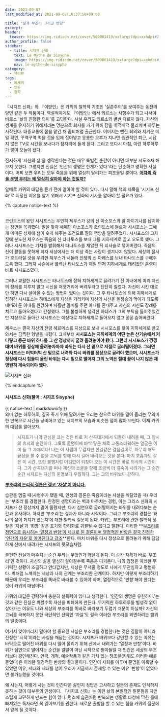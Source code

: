 ```yaml
---
date: 2021-09-07
last_modified_at: 2021-09-07T10:37:50+09:00

title: "삶과 부조리 그리고 반항"
excerpt:
header:
  teaser: https://img.ridicdn.net/cover/509001419/xxlarge?dpi=xxhdpi#1
author_profile: false
sidebar:
  - title: 시지프 신화
    text: Le Mythe de Sisyphe
    image: https://img.ridicdn.net/cover/509001419/xxlarge?dpi=xxhdpi#1
    nav: le-mythe-de-sisyphe
category:
  - 책리뷰
tags:
  - 에세이
  - 인문
  - 철학
---
```

『시지프 신화』와 『이방인』은 카뮈의 철학적 기조인 '실존주의'를 보여주는 동전의 양면 같은 두 작품이다. 역설적이게도 『이방인』에서 뫼르소는 사형수가 되고 나서야 비로소 '삶의 진정한 의미'를 고민한다. 사실 우리도 뫼르소와 별반 다르지 않다. 자신의 생계를 유지하기 위해서라는 명분으로 회사를 가기 위해 잠을 휘적휘적 물리치며 하루는 시작된다. 대중교통에 몸을 맡긴 채 좀비처럼 출근한다. 이어지는 뻔한 회의와 지겨운 메일 확인, 꾸역꾸역 먹을 것을 입에 집어넣고 몽롱한 오후가 지나면 습관적인 퇴근, 시답지 않은 TV로 시간을 보내다가 잠자리에 들게 된다. 그리고 또다시 아침, 이런 하루하루가 쌓여 오늘이 됐다. 

진지하게 '자신의 삶'을 생각한다는 것은 매우 특별한 순간이 아니면 대부분 시도조차 해보지 못한다. 그렇지만 진실은 '인간의 생명은 한계가 있다.'라는 단순하고 명확한 사실이다. 어찌 보면 우리는 모두 죽음을 위해 열심히 달려가는 피조물일 뿐이다. **<u>어차피 죽을 운명 우리는 왜 열심히 살아야 하는 것일까?</u>**

알베르 카뮈의 대답을 듣기 전에 알아야 할 것이 있다. 다시 말해 책의 제목을 '시지프 신화'로 지정한 이유를 알기 위해서 시지프 신화의 서사를 알아야 할 필요가 있다. 

{% capture notice-text %}

<br/>코린토스의 왕인 시시포스는 우연히 제우스가 강의 신 아소포스의 딸 아이기나를 납치하는 장면을 목격했다. 딸을 찾아 헤매던 아소포스가 코린토스에 들르자 시시포스는 그에게 메마른 성채에 샘이 솟게 해주는 조건으로 딸의 행방을 알려주었다. 시시포스의 고자질에 분노한 제우스는 죽음의 신 타나토스를 보내 그를 지하세계로 끌고 오도록 했다. 그러나 시시포스는 기지를 발휘해서 타나토스를 제압한 뒤 쇠사슬로 묶어버렸다. 죽음의 신이 활동을 못하게 되자 세상에서는 더 이상 죽는 사람이 생겨나지 않았다. 세상의 질서가 흐트러질 것을 우려한 제우스가 서둘러 전쟁의 신 아레스를 보내 타나토스를 구해주도록 했다. 그러자 사슬에서 풀려난 타나토스가 제일 먼저 지하세계로 데려왔던 혼령이 바로 시시포스였다. 

그러나 교활한 시시포스는 타나토스에 잡혀 지하세계로 끌려가기 전 아내에게 미리 자신의 장례를 치루지 말고 시신을 저잣거리에 버려두라고 단단히 일렀다. 자신이 시킨 대로만 하면 다시 살아올 수 있는 방법이 있다는 것이다. 그 후 타나토스에 의해 지하세계로 잡혀간 시시포스는 하데스에게 지상을 가리키며 자신의 시신을 들짐승의 먹이가 되도록 내버려 둔 아내를 원망하며 사흘만 말미를 주면 아내를 혼내주고 자신의 시신도 장례를 치르고 돌아오겠다고 간청했다. 그를 불쌍하게 생각한 하데스가 그의 부탁을 들어주었건만 지상으로 돌아간 시시포스는 예상대로 지하세계로 돌아오지 않고 꽁꽁 숨어버렸다.

제우스는 결국 자신의 전령 헤르메스를 지상으로 보내 시시포스를 찾아 지하세계로 끌고 와서는 끔찍한 형벌을 내렸다. 그때부터 **시시포스는 지하세계의 어떤 높은 산기슭에서 커다랗고 둥근 바위 하나를 그 산 정상까지 굴려 올려놓아야 했다. 그런데 시시포스가 낑낑대며 바위를 정상에 올려놓자마자 바위는 다시 산 밑으로 저절로 굴러떨어졌다. 그러면 시시포스는 터벅터벅 산 밑으로 내려와 다시 바위를 정상으로 굴려야 했으며, 시시포스가 정상에 다시 힘들여 올린 바위는 다시 밑으로 떨어져 그의 노역은 절대 끝이 나지 않은 채 영원히 계속되어야 했다.**

<img src="https://upload.wikimedia.org/wikipedia/commons/thumb/4/43/Punishment_sisyph.jpg/440px-Punishment_sisyph.jpg" class="align-center" alt="시지프 신화">


{% endcapture %}

<div class="notice--info">
  <h4>시시포스 신화(불어 : 시지프 Sisyphe)</h4>
  {{ notice-text | markdownify }}
</div>
의미 없는 하루하루, 결국 죽기 위해 달려가는 우리는 산으로 바위를 밀어 올리는 무의미한 반복으로 시간을 낭비하고 있는 시지프의 모습과 비슷한 점이 많아 보인다. 이제 카뮈의 대답을 알아보자. 

> 시지프가 나의 관심을 끄는 것은 바로 저 산꼭대기에서 되돌아 내려올 때, 그 잠시의 휴지의 순간이다. 그토록 돌덩이에 바싹 닿은 채로 고통스러워하는 얼굴은 이미 돌 그 자체이다! 나는 이 사람이 무겁지만 한결같은 걸음걸이로, 아무리 해도 끝장을 볼 수 없을 고뇌를 향해 다시 걸어 내려오는 것을 본다. 마치 호흡과도 같은 이 시간, 또한 불행처럼 어김없이 되찾아 오는 이 시간은 바로 의식의 시간이다. 그가 산꼭대기를 떠나 제신의 소굴을 향해 조금씩 더 깊숙이 내려가는 그 순간순간 시지프는 자신의 운명보다 우월하다. 그는 그의 바위보다 강하다.

**<u>부조리의 논리적 결론은 결코 '자살'이 아니다.</u>** 

습관을 멈출 때(사형수가 됐을 때, 인생의 결론은 죽음이라는 사실을 깨달았을 때) 우리는 ‘부조리’를 경험한다. 한정된 생명이라는 벽과 마주치는 경험, 이는 그리스 신화의 시지프가 산 정상까지 밀어 올렸지만, 다시 심연으로 굴러떨어지는 바위를 내려다보는 순간과 유사하다. 하지만 ‘부조리’는 결과가 아니라 시작이다. 그리고 부조리의 경험은 ‘왜 나의 삶이 가치가 있는지’에 대한 철학적 질문이 된다. 카뮈는 부조리에 관한 철학적 성찰은 ‘자살’과 ‘희망’ 같은 포기와 합리화로 귀결될 수 없다고 말한다. 이러한 **<u>부조리를 정면으로 응시하는 ‘열정과 반항’이 제대로 된 결론이며 열정적인 반항은 결국 진정한 ‘인간의 자유’로 이어진다고 강조</u>**한다. 마치 바위를 다시 정상으로 올려놓기 위해 담담하게 산에서 내려가는 시지프의 뒷모습처럼.

불편한 진실과 마주치는 순간 우리는 무엇인가 깨닫게 된다. 이 순간 자체가 바로 '부조리'인 것이다. 자신의 삶을 열심히 살아갈수록 죽음은 다가온다. 나의 감정은 이러한 무기력한 상황이 조급하고 안타깝지만, 세상은 무서울 정도로 나에게 무관심하고 평범하다. 벽처럼 느껴지는 세상과 나의 관계는 부조리한 관계이다. 하지만 이렇게 부조리하기 때문에 우리는 부조리를 똑바로 바라볼 수 있어야 하며, 열정적으로 '반항'해야 한다는 것이 카뮈의 대답이다. 

카뮈의 대답은 강력하며 충분히 설득력이 있다고 생각한다. '인간의 생명은 유한하다.'는 것과 같은 진실은 피할수록 자신을 피폐하게 만든다. 무기력한 하루하루를 별생각 없이 살아가는 이유도 나와 세상의 부조리를 똑바로 바라보기 두렵기 때문이 아닐까? 자신의 고뇌를 극복하지 못한 극단적인 선택인 '자살'도 결국 이러한 부조리를 외면하려는 행위의 일종이다. 

여기서 잊어버리지 말아야 할 중요한 사실은 부조리를 경험한다는 것은 결말이 아니라 진정한 '시작'이라는 사실을 깨닫는 것이다. 시지프가 바위보다 강인할 수 있는 이유는 바닥으로 떨어진 바위를 다시 밀어 올리기 위해 산에서 내려가는 '열정과 반항'이다. 바위가 심연으로 떨어지는 순간을 결말이 아닌 시작으로 받아들일 때 인간은 세상의 부조리보다 강인해진다. 연극, 개척, 예술작품과 같은 가치 있는 창조물(카뮈도 이러한 예를 들었다)은 이러한 열정적인 반항의 결과물이다. 인간이 사회를 이루며 문명을 이룩할 수 있었던 이유, 세대와 세대를 넘어 우리가 지금까지 존재할 수 있는 이유 '반항'이 없었다면 불가능했을 것이다. 

왜 사는지, 어떻게 사는 것이 인간다운 삶인지 정답은 고사하고 질문의 존재도 인식하지 못하는 것이 대부분의 인생이다. 『시지프 신화』는 이런 삶의 본질적인 질문들을 자연스럽게 고민하게 만드는 힘이 있다. 평소에 습관처럼 반복되는 생활로 타성에 막힌 틀에 빠져있는 독자라면 꼭 읽어보기를 권한다. 새로운 출발을 할 수 있는 힘을 카뮈의 질문에서 얻게 될 것이다.